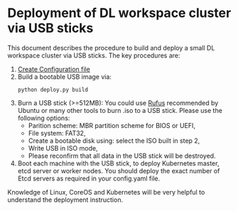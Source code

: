 # Deployment of DL workspace cluster via USB sticks

This document describes the procedure to build and deploy a small DL workspace cluster via USB sticks. The key procedures are:
  1. [Create Configuration file](Configuration.md)
  2. Build a bootable USB image via:
     ```
     python deploy.py build 
     ```
  3. Burn a USB stick (>=512MB):
     You could use [Rufus](https://www.ubuntu.com/download/desktop/create-a-usb-stick-on-windows) recommended by Ubuntu or many other tools to burn .iso to a USB stick. Please use the following options:
       * Parition scheme: MBR partition scheme for BIOS or UEFI,
       * File system: FAT32,
       * Create a bootable disk using: select the ISO built in step 2, 
       * Write USB in ISO mode, 
       * Please reconfirm that all data in the USB stick will be destroyed. 
  4. Boot each machine with the USB stick, to deploy Kubernetes master, etcd server or worker nodes. 
     You should deploy the exact number of Etcd servers as required in your config.yaml file.   

Knowledge of Linux, CoreOS and Kubernetes will be very helpful to understand the deployment instruction. 
